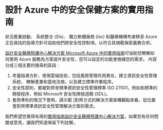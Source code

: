 <properties
   pageTitle="設計 Azure 中的安全保健方案的實用指南 |Microsoft Azure"
   description=" 本文可協助您瞭解如何使用 Azure 服務及您設定功能來改善您保健解決方案的安全。 "
   services="security"
   documentationCenter="na"
   authors="TomShinder"
   manager="MBaldwin"
   editor="TomSh"/>

<tags
   ms.service="security"
   ms.devlang="na"
   ms.topic="article"
   ms.tgt_pltfrm="na"
   ms.workload="na"
   ms.date="09/06/2016"
   ms.author="terrylan"/>

# <a name="a-practical-guide-to-designing-secure-health-care-solutions-in-azure"></a>設計 Azure 中的安全保健方案的實用指南

狀況產業啟動、 系統整合 (SIs)、 獨立軟體廠商 (Isv) 和醫療機構考慮移至 Azure 正在尋找的指導方針可協助他們將安全性控制項，以符合其規範保密義務合併。

[設計安全醫療照護中心解決方案 Microsoft Azure 中的實用指南](https://aka.ms/azureindustrysecurity)可協助您瞭解如何使用 Azure 服務為方案提升安全性，您可以設定的功能會根據您的需求。
內容分成三個主要的搜尋的區段︰

1. 考量指導方針，使用雲端技術，包括風險管理共用責任，建立資訊安全性管理系統、 瞭解產業和當地法規，以及建立標準作業程序。
2. 安全性原則，都被對齊至標準資訊安全性管理標準 ISO 27001，例如和標準的開發程序，例如 Microsoft 安全性開發週期 (SDL)。
3. 套用準則的情況下使用，請示範 [對齊方式的解決方案架構觀點來看，從位置會對齊標準資訊安全性管理解決方案的需求。

我們希望您覺得有用的[實用指南設計安全醫療照護中心解決方案](https://aka.ms/azureindustrysecurity)，如果您有任何問題或意見，讓我們知道保留下列註解。
